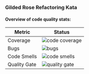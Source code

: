 ### Gilded Rose Refactoring Kata

#### Overview of code quality stats:
| Metric        | Status                                                                                                                                        |
|---------------|-----------------------------------------------------------------------------------------------------------------------------------------------|
| Coverage      | ![code coverage](http://18.188.1.132:9000/api/project_badges/measure?metric=coverage&project=dev.vladflore.kata:gildedrose-refactoring-kata)  |
| Bugs          | ![bugs](http://18.188.1.132:9000/api/project_badges/measure?metric=bugs&project=dev.vladflore.kata:gildedrose-refactoring-kata)               |
| Code Smells   | ![code smells](http://18.188.1.132:9000/api/project_badges/measure?metric=code_smells&project=dev.vladflore.kata:gildedrose-refactoring-kata) |
| Quality Gate  | ![quality gate](http://18.188.1.132:9000/api/project_badges/quality_gate?project=dev.vladflore.kata:gildedrose-refactoring-kata)              |
